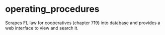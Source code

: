 # operating_procedures
Scrapes FL law for cooperatives (chapter 719) into database and provides a web interface to view and search it.

